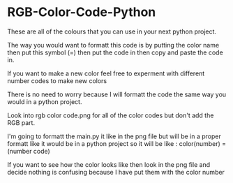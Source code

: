 # RGB-Color-Code-Python
These are all of the colours that you can use in your next python project. 

The way you would want to formatt this code is by putting the color name then put this symbol (=) then put the code in then copy and paste the code in.

If you want to make a new color feel free to experment with different number codes to make new colors

There is no need to worry because I will formatt the code the same way you would in a python project.

Look into rgb color code.png for all of the color codes but don't add the RGB part. 

 I'm going to formatt the main.py it like in the png file but will be in a proper formatt like it would be in a python project so it will be like : color(number) = (number code)

If you want to see how the color looks like then look in the png file and decide nothing is confusing because I have put them with the color number


